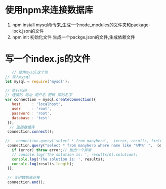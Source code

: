 # 使用npm来连接数据库
1. npm install mysql命令来,生成一个node_modules的文件夹和package-lock.json的文件
2. npm init 初始化文件 生成一个packge.json的文件,生成依赖文件

# 写一个index.js的文件
 ```js
    // 使用mysql这个包
// 导入mysql
let mysql = require('mysql');

// 执行代码
// 连接的 地址 用户名 密码 库的名字
var connection = mysql.createConnection({
    host     : 'localhost',
    user     : 'root',
    password : 'root',
    database : 'test'
  });
   // 连接数据库
  connection.connect();
   
//   connection.query('select * from manyhero',  (error, results, fields)=>{
  connection.query("select * from manyhero where name like '%牛%' ",  (error, results, fields)=>{
    if (error) throw error;// 抛出一个异常
    // console.log('The solution is: ', results[0].solution);
    console.log('The solution is: ', results);
    console.log(results.length);
  });
   
  // 关闭数据库连接
  connection.end();



 ```